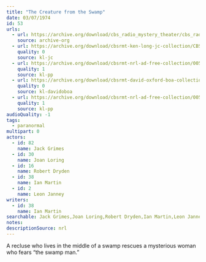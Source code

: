 ```yaml
---
title: "The Creature from the Swamp"
date: 03/07/1974
id: 53
urls: 
  - url: https://archive.org/download/cbs_radio_mystery_theater/cbs_radio_mystery_theater-0051-0100.zip/cbs_radio_mystery_theater-0051-0100%2Fcbsrmt_0053_the_creature_from_the_swamp.mp3
    source: archive-org
  - url: https://archive.org/download/cbsrmt-ken-long-jc-collection/CBSRMT - 740307 0052 The Creature From The Swamp_jc.mp3
    quality: 0
    source: kl-jc
  - url: https://archive.org/download/cbsrmt-nrl-ad-free-collection/0053%20CBSRMT_pp%20-%20740309%200053%20The%20Creature%20from%20the%20Swamp%20(no%20ads).mp3
    quality: 1
    source: kl-pp
  - url: https://archive.org/download/cbsrmt-david-oxford-boa-collection/CBSRMT-740307-0053-repeated-740601-The-Creature-From-The-Swamp-(128-44)_KIXI-{BoA}.mp3
    quality: 0
    source: kl-davidoboa
  - url: https://archive.org/download/cbsrmt-nrl-ad-free-collection/0053%20CBSRMT_pp%20-%20740309%200053%20The%20Creature%20from%20the%20Swamp%20(no%20ads).mp3
    quality: 1
    source: kl-pp
audioQuality: -1
tags: 
  - paranormal
multipart: 0
actors:  
  - id: 82
    name: Jack Grimes  
  - id: 30
    name: Joan Loring  
  - id: 16
    name: Robert Dryden  
  - id: 38
    name: Ian Martin  
  - id: 2
    name: Leon Janney
writers:  
  - id: 38
    name: Ian Martin
searchable: Jack Grimes,Joan Loring,Robert Dryden,Ian Martin,Leon Janney Ian Martin
notes: 
descriptionSource: nrl
---
```

A recluse who lives in the middle of a swamp rescues a mysterious woman who fears “the swamp man.”